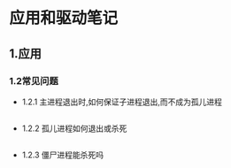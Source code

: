 # 应用和驱动笔记
## 1.应用
### 1.2常见问题
* 1.2.1 主进程退出时,如何保证子进程退出,而不成为孤儿进程  
```

```
* 1.2.2 孤儿进程如何退出或杀死  
```

```
* 1.2.3 僵尸进程能杀死吗
```

```